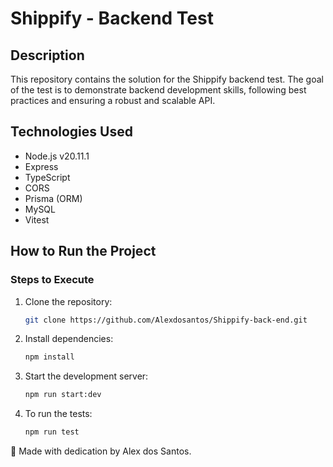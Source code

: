 # Shippify - Backend Test

## Description
This repository contains the solution for the Shippify backend test. The goal of the test is to demonstrate backend development skills, following best practices and ensuring a robust and scalable API.

## Technologies Used
- Node.js v20.11.1
- Express
- TypeScript
- CORS
- Prisma (ORM)
- MySQL
- Vitest

## How to Run the Project

### Steps to Execute
1. Clone the repository:
   ```sh
   git clone https://github.com/Alexdosantos/Shippify-back-end.git
   ```

2. Install dependencies:
   ```sh
   npm install
   ```

3. Start the development server:
   ```sh
   npm run start:dev
   ```

4. To run the tests:
   ```sh
   npm run test
   ```

🚀 Made with dedication by Alex dos Santos.
